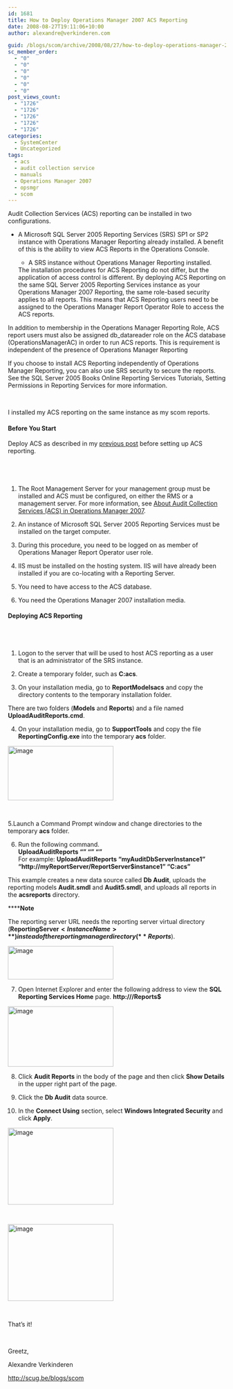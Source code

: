 ```yaml
---
id: 1681
title: How to Deploy Operations Manager 2007 ACS Reporting
date: 2008-08-27T19:11:06+10:00
author: alexandre@verkinderen.com

guid: /blogs/scom/archive/2008/08/27/how-to-deploy-operations-manager-2007-acs-reporting.aspx
sc_member_order:
  - "0"
  - "0"
  - "0"
  - "0"
  - "0"
  - "0"
post_views_count:
  - "1726"
  - "1726"
  - "1726"
  - "1726"
  - "1726"
categories:
  - SystemCenter
  - Uncategorized
tags:
  - acs
  - audit collection service
  - manuals
  - Operations Manager 2007
  - opsmgr
  - scom
---
```

Audit Collection Services (ACS) reporting can be installed in two configurations.

  * A Microsoft SQL Server 2005 Reporting Services (SRS) SP1 or SP2 instance with Operations Manager Reporting already installed. A benefit of this is the ability to view ACS Reports in the Operations Console. 
      * A SRS instance without Operations Manager Reporting installed.</ul> 
    The installation procedures for ACS Reporting do not differ, but the application of access control is different. By deploying ACS Reporting on the same SQL Server 2005 Reporting Services instance as your Operations Manager 2007 Reporting, the same role-based security applies to all reports. This means that ACS Reporting users need to be assigned to the Operations Manager Report Operator Role to access the ACS reports.
    
    In addition to membership in the Operations Manager Reporting Role, ACS report users must also be assigned db_datareader role on the ACS database (OperationsManagerAC) in order to run ACS reports. This is requirement is independent of the presence of Operations Manager Reporting
    
    If you choose to install ACS Reporting independently of Operations Manager Reporting, you can also use SRS security to secure the reports. See the SQL Server 2005 Books Online Reporting Services Tutorials, Setting Permissions in Reporting Services for more information.
    
    &nbsp;
    
    I installed my ACS reporting on the same instance as my scom reports.
    
    #### <a name="_Toc207433314">Before You Start</a>
    
    Deploy ACS as described in my <a href="http://scug.be/blogs/scom/archive/2008/08/27/installing-audit-collection-services-acs.aspx" target="_blank">previous post</a> before setting up ACS reporting.
    
    ###### <a name="_Toc207433315"></a>&nbsp;
    
    1. The Root Management Server for your management group must be installed and ACS must be configured, on either the RMS or a management server. For more information, see [About Audit Collection Services (ACS) in Operations Manager 2007](http://technet.microsoft.com/en-us/library/bb381373.aspx).
    
    2. An instance of Microsoft SQL Server 2005 Reporting Services must be installed on the target computer.
    
    3. During this procedure, you need to be logged on as member of Operations Manager Report Operator user role.
    
    4. IIS must be installed on the hosting system. IIS will have already been installed if you are co-locating with a Reporting Server.
    
    5. You need to have access to the ACS database.
    
    6. You need the Operations Manager 2007 installation media.
    
    #### <a name="_Toc207433316">Deploying ACS Reporting</a>
    
    ###### &nbsp;
    
    1. Logon to the server that will be used to host ACS reporting as a user that is an administrator of the SRS instance.
    
    2. Create a temporary folder, such as **C:acs**.
    
    3. On your installation media, go to **ReportModelsacs** and copy the directory contents to the temporary installation folder.
    
    There are two folders (**Models** and **Reports**) and a file named **UploadAuditReports.cmd**.
    
    4. On your installation media, go to **SupportTools** and copy the file **ReportingConfig.exe** into the temporary **acs** folder.
    
    [<img style="border-top-width: 0px;border-left-width: 0px;border-bottom-width: 0px;border-right-width: 0px" height="125" alt="image" src="http://scug.be/blogs/scom/WindowsLiveWriter/HowtoDeployOperationsManager2007ACSRepor_D484/image_thumb.png" width="244" border="0" />](http://scug.be/blogs/scom/WindowsLiveWriter/HowtoDeployOperationsManager2007ACSRepor_D484/image_2.png)
    
    &nbsp;
    
    5.Launch a Command Prompt window and change directories to the temporary **acs** folder.
    
    6. Run the following command.  
    **UploadAuditReports “<AuditDBServerInstance>” “<Reporting Server URL>” “<path of the copied acs folder>”**  
    For example: **UploadAuditReports “myAuditDbServerInstance1” “http://myReportServer/ReportServer$instance1” “C:acs”**
    
    This example creates a new data source called **Db Audit**, uploads the reporting models **Audit.smdl** and **Audit5.smdl**, and uploads all reports in the **acsreports** directory.
    
    ******Note** 
    
    The reporting server URL needs the reporting server virtual directory (**ReportingServer$<InstanceName>**) instead of the reporting manager directory (**Reports$<InstanceName>**).
    
    [<img style="border-top-width: 0px;border-left-width: 0px;border-bottom-width: 0px;border-right-width: 0px" height="77" alt="image" src="http://scug.be/blogs/scom/WindowsLiveWriter/HowtoDeployOperationsManager2007ACSRepor_D484/image_thumb_6.png" width="244" border="0" />](http://scug.be/blogs/scom/WindowsLiveWriter/HowtoDeployOperationsManager2007ACSRepor_D484/image_14.png)
    
    7. Open Internet Explorer and enter the following address to view the **SQL Reporting Services Home** page. **http://<yourReportingServerName>/Reports$<InstanceName>**
    
    [<img style="border-top-width: 0px;border-left-width: 0px;border-bottom-width: 0px;border-right-width: 0px" height="139" alt="image" src="http://scug.be/blogs/scom/WindowsLiveWriter/HowtoDeployOperationsManager2007ACSRepor_D484/image_thumb_2.png" width="244" border="0" />](http://scug.be/blogs/scom/WindowsLiveWriter/HowtoDeployOperationsManager2007ACSRepor_D484/image_6.png)
    
    8. Click **Audit Reports** in the body of the page and then click **Show Details** in the upper right part of the page.
    
    9. Click the **Db Audit** data source.
    
    10. In the **Connect Using** section, select **Windows Integrated Security** and click **Apply**.
    
    [<img style="border-top-width: 0px;border-left-width: 0px;border-bottom-width: 0px;border-right-width: 0px" height="177" alt="image" src="http://scug.be/blogs/scom/WindowsLiveWriter/HowtoDeployOperationsManager2007ACSRepor_D484/image_thumb_5.png" width="244" border="0" />](http://scug.be/blogs/scom/WindowsLiveWriter/HowtoDeployOperationsManager2007ACSRepor_D484/image_12.png)
    
    &nbsp;
    
    [<img style="border-right: 0px;border-top: 0px;border-left: 0px;border-bottom: 0px" height="177" alt="image" src="http://scug.be/blogs/scom/WindowsLiveWriter/HowtoDeployOperationsManager2007ACSRepor_D484/image_thumb_1.png" width="244" border="0" />](http://scug.be/blogs/scom/WindowsLiveWriter/HowtoDeployOperationsManager2007ACSRepor_D484/image_7.png) 
    
    &nbsp;
    
    That&#8217;s it! 
    
    &nbsp;
    
    Greetz,
    
    Alexandre Verkinderen
    
    <http://scug.be/blogs/scom>
